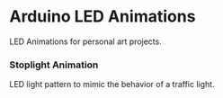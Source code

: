 # Arduino LED Animations
LED Animations for personal art projects.

### Stoplight Animation
LED light pattern to mimic the behavior of a traffic light.
